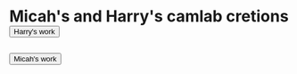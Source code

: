 <html>

<head>
  <link rel="stylesheet" href="style.css">
  
  <h1>Micah's and Harry's camlab cretions 
  
</head>

<body>
<a href="./page2.html"><button>Harry's work</button></a>


<a href="./page3.html"><button>Micah's work</button></a>


</body>








</html>




